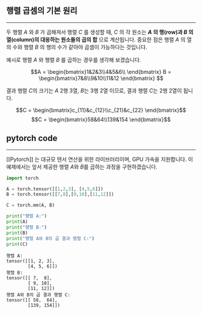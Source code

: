 
## 행렬 곱셈의 기본 원리
---

두 행렬 $A$ 와 $B$ 가 곱해져서 행렬 $C$ 를 생성할 때, $C$ 의 각 원소는 **$A$ 의 행(row)과 $B$ 의 열(column)의 대응하는 원소들의 곱의 합** 으로 계산됩니다. 중요한 점은 행렬 $A$ 의 열의 수와 행렬 $B$ 의 행의 수가 같아야 곱셈이 가능하다는 것입니다.

예시로 행렬 $A$ 와 행렬 $B$ 를 곱하는 경우를 생각해 보겠습니다.

$$A = \begin{bmatrix}1&2&3\\4&5&6\\ \end{bmatrix}
B = \begin{bmatrix}7&8\\9&10\\11&12 \end{bmatrix}
$$

결과 행렬 $C$의 크기는 $A$ 2행 3열, $B$는 3행 2열 이므로, 결과 행렬 $C$는 2행 2열이 됩니다.

$$C = \begin{bmatrix}c_{11}&c_{12}\\c_{21}&c_{22} \end{bmatrix}$$
$$C = \begin{bmatrix}58&64\\139&154 \end{bmatrix}$$

## pytorch code
---

[[Pytorch]] 는 대규모 텐서 연산을 위한 라이브러리이며, GPU 가속을 지원합니다. 이 예제에서는 앞서 제공한 행렬 $A$와 $B$를 곱하는 과정을 구현하겠습니다.

```python
import torch

A = torch.tensor([[1,2,3], [4,5,6]])
B = torch.tensor([[7,8],[9,10],[11,12]])

C = torch.mm(A, B)

print("행렬 A:")
print(A)
print("행렬 B:")
print(B)
print("행렬 A와 B의 곱 결과 행렬 C:")
print(C)
```

```
행렬 A:
tensor([[1, 2, 3],
        [4, 5, 6]])
행렬 B:
tensor([[ 7,  8],
        [ 9, 10],
        [11, 12]])
행렬 A와 B의 곱 결과 행렬 C:
tensor([[ 58,  64],
        [139, 154]])
```

